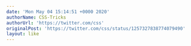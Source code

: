 ```yaml
---
date: 'Mon May 04 15:14:51 +0000 2020'
authorName: CSS-Tricks
authorUrl: 'https://twitter.com/css'
originalPost: 'https://twitter.com/css/status/1257327838774079490'
layout: like
---
```

